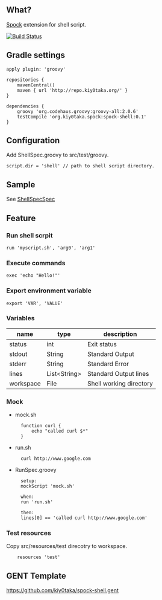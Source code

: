 ## What?
[Spock](https://github.com/spockframework/spock) extension for shell script.

[![Build Status](https://buildhive.cloudbees.com/job/kiy0taka/job/spock-shell/badge/icon)](https://buildhive.cloudbees.com/job/kiy0taka/job/spock-shell/)

## Gradle settings

    apply plugin: 'groovy'

    repositories {
        mavenCentral()
        maven { url 'http://repo.kiy0taka.org/' }
    }

    dependencies {
        groovy 'org.codehaus.groovy:groovy-all:2.0.6'
        testCompile 'org.kiy0taka.spock:spock-shell:0.1'
    }

## Configuration
Add ShellSpec.groovy to src/test/groovy.

    script.dir = 'shell' // path to shell script directory.

## Sample

See [ShellSpecSpec](https://github.com/kiy0taka/spock-shell/blob/master/src/test/groovy/org/kiy0taka/spock/shell/ShellSpecSpec.groovy)

## Feature

### Run shell scrpit

    run 'myscript.sh', 'arg0', 'arg1'

### Execute commands

    exec 'echo "Hello!"'

### Export environment variable

    export 'VAR', 'VALUE'

### Variables

name|type|description
----|----|-----------
status|int|Exit status
stdout|String|Standard Output
stderr|String|Standard Error
lines|List&lt;String&gt;|Standard Output lines
workspace|File|Shell working directory

### Mock

* mock.sh

        function curl {
            echo "called curl $*"
        }

* run.sh

        curl http://www.google.com

* RunSpec.groovy

        setup:
        mockScript 'mock.sh'
        
        when:
        run 'run.sh'
        
        then:
        lines[0] == 'called curl http://www.google.com'

### Test resources

Copy src/resources/test direcotry to workspace.

        resources 'test'

## GENT Template
https://github.com/kiy0taka/spock-shell.gent

